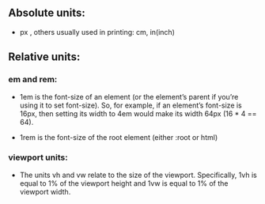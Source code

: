 ## Absolute units:
- px , others usually used in printing: cm, in(inch)


## Relative units:
### em and rem:
- 1em is the font-size of an element (or the element’s parent if you’re using it to set font-size). So, for example, if an element’s font-size is 16px, then setting its width to 4em would make its width 64px (16 * 4 == 64).

- 1rem is the font-size of the root element (either :root or html)

### viewport units:

- The units vh and vw relate to the size of the viewport. Specifically, 1vh is equal to 1% of the viewport height and 1vw is equal to 1% of the viewport width.